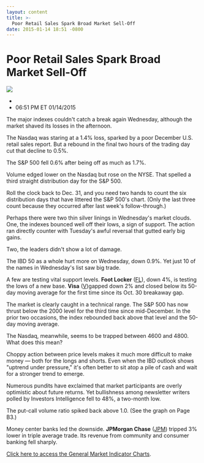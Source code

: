 ```yaml
---
layout: content
title: >-
  Poor Retail Sales Spark Broad Market Sell-Off
date: 2015-01-14 18:51 -0800
---
```



Poor Retail Sales Spark Broad Market Sell-Off
==============================================


![](https://www.investors.com/wp-content/uploads/ibd-migrated-images/MPv_150115_635568460262819518.png)

* 
* 06:51 PM ET 01/14/2015





The major indexes couldn't catch a break again Wednesday, although the market shaved its losses in the afternoon.


The Nasdaq was staring at a 1.4% loss, sparked by a poor December U.S. retail sales report. But a rebound in the final two hours of the trading day cut that decline to 0.5%.


The S&P 500 fell 0.6% after being off as much as 1.7%.


Volume edged lower on the Nasdaq but rose on the NYSE. That spelled a third straight distribution day for the S&P 500.


Roll the clock back to Dec. 31, and you need two hands to count the six distribution days that have littered the S&P 500's chart. (Only the last three count because they occurred after last week's follow-through.)


Perhaps there were two thin silver linings in Wednesday's market clouds. One, the indexes bounced well off their lows, a sign of support. The action ran directly counter with Tuesday's awful reversal that gutted early big gains.


Two, the leaders didn't show a lot of damage.


The IBD 50 as a whole hurt more on Wednesday, down 0.9%. Yet just 10 of the names in Wednesday's list saw big trade.


A few are testing vital support levels. **Foot Locker** ([FL](https://research.investors.com/quote.aspx?symbol=FL)), down 4%, is testing the lows of a new base. **Visa** ([V](https://research.investors.com/quote.aspx?symbol=V))gapped down 2% and closed below its 50-day moving average for the first time since its Oct. 30 breakaway gap.


The market is clearly caught in a technical range. The S&P 500 has now thrust below the 2000 level for the third time since mid-December. In the prior two occasions, the index rebounded back above that level and the 50-day moving average.


The Nasdaq, meanwhile, seems to be trapped between 4600 and 4800. What does this mean?


Choppy action between price levels makes it much more difficult to make money — both for the longs and shorts. Even when the IBD outlook shows "uptrend under pressure," it's often better to sit atop a pile of cash and wait for a stronger trend to emerge.


Numerous pundits have exclaimed that market participants are overly optimistic about future returns. Yet bullishness among newsletter writers polled by Investors Intelligence fell to 48%, a two-month low.


The put-call volume ratio spiked back above 1.0. (See the graph on Page B3.)


Money center banks led the downside. **JPMorgan Chase** ([JPM](https://research.investors.com/quote.aspx?symbol=JPM)) tripped 3% lower in triple average trade. Its revenue from community and consumer banking fell sharply.


[Click here to access the General Market Indicator Charts](https://www.investors.com/pdf/GMI_011515.pdf).




